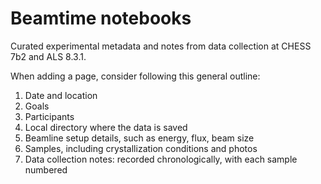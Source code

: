 # Beamtime notebooks

Curated experimental metadata and notes from data collection at CHESS 7b2 and ALS 8.3.1. 

When adding a page, consider following this general outline:

1. Date and location
2. Goals
3. Participants
4. Local directory where the data is saved
5. Beamline setup details, such as energy, flux, beam size
6. Samples, including crystallization conditions and photos
7. Data collection notes: recorded chronologically, with each sample numbered